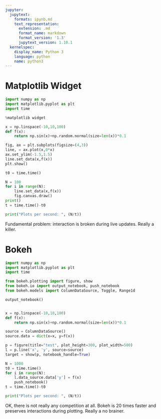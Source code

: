 ```yaml
---
jupyter:
  jupytext:
    formats: ipynb,md
    text_representation:
      extension: .md
      format_name: markdown
      format_version: '1.3'
      jupytext_version: 1.10.1
  kernelspec:
    display_name: Python 3
    language: python
    name: python3
---
```


# Matplotlib Widget

```python
import numpy as np
import matplotlib.pyplot as plt
import time
```

```python
%matplotlib widget

x = np.linspace(-10,10,100)
def f(x):
    return np.sin(x)+np.random.normal(size=len(x))*0.1

fig, ax = plt.subplots(figsize=(4,3))
line, = ax.plot(x,0*x)
ax.set_ylim(-1.5,1.5)
line.set_data(x,f(x))
plt.show()
```

```python
t0 = time.time()

N = 100
for i in range(N):
    line.set_data(x,f(x))
    fig.canvas.draw()
print()
t = time.time()-t0

print("Plots per second: ", (N/t))
```

Fundamental problem: interaction is broken during live updates. Really a killer. 


# Bokeh

```python
import numpy as np
import matplotlib.pyplot as plt
import time

from bokeh.plotting import figure, show
from bokeh.io import output_notebook, push_notebook
from bokeh.models import ColumnDataSource, Toggle, Range1d

output_notebook()
```

```python

x = np.linspace(-10,10,100)
def f(x):
    return np.sin(x)+np.random.normal(size=len(x))*0.1

source = ColumnDataSource()
source.data = dict(x=x, y=f(x))

p = figure(title="test", plot_height=300, plot_width=500)
l = p.line('x', 'y', source=source)
target = show(p, notebook_handle=True)

N = 1000
t0 = time.time()
for i in range(N):
    l.data_source.data['y'] = f(x)
    push_notebook()
t = time.time()-t0
```

```python
print("Plots per second: ", (N/t))
```

OK, there is not really any competition at all. Bokeh is 20 times faster and preserves interactions during plotting. Really a no brainer. 
